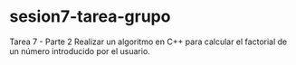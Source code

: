 # sesion7-tarea-grupo
Tarea 7 - Parte 2
Realizar un algoritmo en C++ para calcular el factorial de un número introducido por el usuario.
